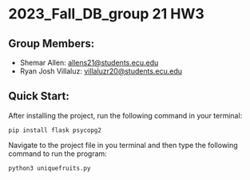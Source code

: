 # 2023_Fall_DB_group 21 HW3

## Group Members:

- Shemar Allen: allens21@students.ecu.edu
- Ryan Josh Villaluz: villaluzr20@students.ecu.edu

## Quick Start:
After installing the project, run the following command in your terminal:

```pip install flask psycopg2```

Navigate to the project file in you terminal and then type the following command to run the program: 

```python3 uniquefruits.py```
